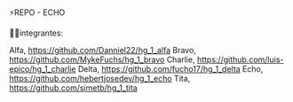 ⚡️REPO - ECHO

🧍‍♂️integrantes:

Alfa, https://github.com/Danniel22/hg_1_alfa
Bravo, https://github.com/MykeFuchs/hg_1_bravo
Charlie, https://github.com/luis-epico/hg_1_charlie
Delta, https://github.com/fucho17/hg_1_delta
Echo, https://github.com/hebertjosedev/hg_1_echo
Tita, https://github.com/simetb/hg_1_tita
